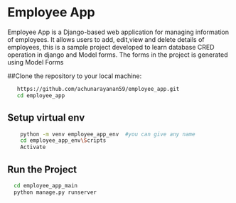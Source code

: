 # Employee App

Employee App is a Django-based web application for managing information of employees. It allows users to add, edit,view and delete details of employees, 
this is a sample project developed to learn database CRED operation in django and Model forms. The forms in the project is generated using Model Forms

##Clone the repository to your local machine:
```bash
   https://github.com/achunarayanan59/employee_app.git
   cd employee_app
```
## Setup virtual env
```bash
    python -m venv employee_app_env  #you can give any name
    cd employee_app_env\Scripts
    Activate
```
## Run the Project
  ```bash
    cd employee_app_main
    python manage.py runserver
